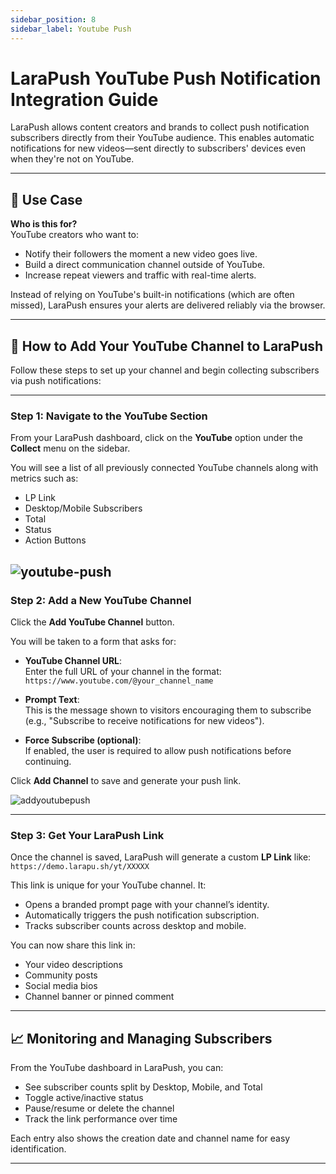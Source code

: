 ```yaml
---
sidebar_position: 8
sidebar_label: Youtube Push
---
```

# LaraPush YouTube Push Notification Integration Guide

LaraPush allows content creators and brands to collect push notification subscribers directly from their YouTube audience. This enables automatic notifications for new videos—sent directly to subscribers' devices even when they're not on YouTube.

---

## 🎯 Use Case

**Who is this for?**  
YouTube creators who want to:

- Notify their followers the moment a new video goes live.
- Build a direct communication channel outside of YouTube.
- Increase repeat viewers and traffic with real-time alerts.

Instead of relying on YouTube's built-in notifications (which are often missed), LaraPush ensures your alerts are delivered reliably via the browser.

---

## 🚀 How to Add Your YouTube Channel to LaraPush

Follow these steps to set up your channel and begin collecting subscribers via push notifications:

---

### Step 1: Navigate to the YouTube Section

From your LaraPush dashboard, click on the **YouTube** option under the **Collect** menu on the sidebar.

You will see a list of all previously connected YouTube channels along with metrics such as:

- LP Link
- Desktop/Mobile Subscribers
- Total
- Status
- Action Buttons

![youtube-push](/img/youtube-push.png)
---

### Step 2: Add a New YouTube Channel

Click the **Add YouTube Channel** button.

You will be taken to a form that asks for:

- **YouTube Channel URL**:  
  Enter the full URL of your channel in the format:  
  `https://www.youtube.com/@your_channel_name`

- **Prompt Text**:  
  This is the message shown to visitors encouraging them to subscribe (e.g., "Subscribe to receive notifications for new videos").

- **Force Subscribe (optional)**:  
  If enabled, the user is required to allow push notifications before continuing.

Click **Add Channel** to save and generate your push link.

![addyoutubepush](/img/add-youtube-push.png)

---

### Step 3: Get Your LaraPush Link

Once the channel is saved, LaraPush will generate a custom **LP Link** like:  
`https://demo.larapu.sh/yt/XXXXX`

This link is unique for your YouTube channel. It:

- Opens a branded prompt page with your channel’s identity.
- Automatically triggers the push notification subscription.
- Tracks subscriber counts across desktop and mobile.

You can now share this link in:

- Your video descriptions
- Community posts
- Social media bios
- Channel banner or pinned comment


---

## 📈 Monitoring and Managing Subscribers

From the YouTube dashboard in LaraPush, you can:

- See subscriber counts split by Desktop, Mobile, and Total
- Toggle active/inactive status
- Pause/resume or delete the channel
- Track the link performance over time

Each entry also shows the creation date and channel name for easy identification.


---
